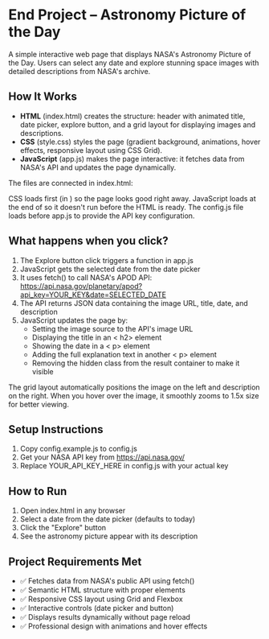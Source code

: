 
# End Project – Astronomy Picture of the Day

A simple interactive web page that displays NASA's Astronomy Picture of the Day. Users can select any date and explore stunning space images with detailed descriptions from NASA's archive.

## How It Works

- **HTML** (index.html) creates the structure: header with animated title, date picker, explore button, and a grid layout for displaying images and descriptions.
- **CSS** (style.css) styles the page (gradient background, animations, hover effects, responsive layout using CSS Grid).
- **JavaScript** (app.js) makes the page interactive: it fetches data from NASA's API and updates the page dynamically.

The files are connected in index.html:

<script src="config.js"></script>
<script src="app.js"></script>

CSS loads first (in <head>) so the page looks good right away. JavaScript loads at the end of <body> so it doesn't run before the HTML is ready. The config.js file loads before app.js to provide the API key configuration.

## What happens when you click?

1. The Explore button click triggers a function in app.js
2. JavaScript gets the selected date from the date picker
3. It uses fetch() to call NASA's APOD API: https://api.nasa.gov/planetary/apod?api_key=YOUR_KEY&date=SELECTED_DATE
4. The API returns JSON data containing the image URL, title, date, and description
5. JavaScript updates the page by:
   - Setting the image source to the API's image URL
   - Displaying the title in an < h2> element
   - Showing the date in a < p> element
   - Adding the full explanation text in another < p> element
   - Removing the hidden class from the result container to make it visible

The grid layout automatically positions the image on the left and description on the right. When you hover over the image, it smoothly zooms to 1.5x size for better viewing.

## Setup Instructions

1. Copy config.example.js to config.js
2. Get your NASA API key from https://api.nasa.gov/
3. Replace YOUR_API_KEY_HERE in config.js with your actual key

## How to Run

1. Open index.html in any browser
2. Select a date from the date picker (defaults to today)
3. Click the "Explore" button
4. See the astronomy picture appear with its description

## Project Requirements Met

- ✅ Fetches data from NASA's public API using fetch()
- ✅ Semantic HTML structure with proper elements
- ✅ Responsive CSS layout using Grid and Flexbox
- ✅ Interactive controls (date picker and button)
- ✅ Displays results dynamically without page reload
- ✅ Professional design with animations and hover effects
